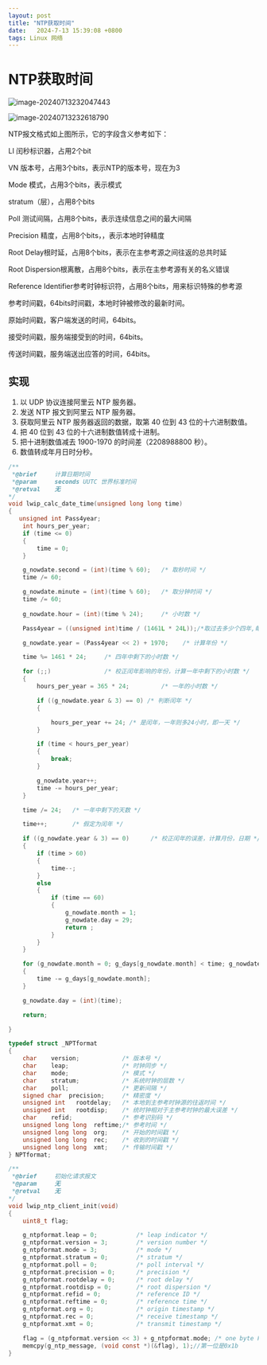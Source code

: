 ```yaml
---
layout: post
title: "NTP获取时间" 
date:   2024-7-13 15:39:08 +0800
tags: Linux 网络
---
```


# NTP获取时间

![image-20240713232047443](https://picture-01-1316374204.cos.ap-beijing.myqcloud.com/image/202407132320522.png)

![image-20240713232618790](https://picture-01-1316374204.cos.ap-beijing.myqcloud.com/image/202407132326840.png)

NTP报文格式如上图所示，它的字段含义参考如下：

LI 闰秒标识器，占用2个bit

VN 版本号，占用3个bits，表示NTP的版本号，现在为3

Mode 模式，占用3个bits，表示模式

stratum（层），占用8个bits

Poll 测试间隔，占用8个bits，表示连续信息之间的最大间隔

Precision 精度，占用8个bits，，表示本地时钟精度

Root Delay根时延，占用8个bits，表示在主参考源之间往返的总共时延

Root Dispersion根离散，占用8个bits，表示在主参考源有关的名义错误

Reference Identifier参考时钟标识符，占用8个bits，用来标识特殊的参考源  

参考时间戳，64bits时间戳，本地时钟被修改的最新时间。

原始时间戳，客户端发送的时间，64bits。

接受时间戳，服务端接受到的时间，64bits。

传送时间戳，服务端送出应答的时间，64bits。

## 实现

1. 以 UDP 协议连接阿里云 NTP 服务器。
2. 发送 NTP 报文到阿里云 NTP 服务器。
3. 获取阿里云 NTP 服务器返回的数据，取第 40 位到 43 位的十六进制数值。
4. 把 40 位到 43 位的十六进制数值转成十进制。
5. 把十进制数值减去 1900-1970 的时间差（2208988800 秒）。
6. 数值转成年月日时分秒。

```c
/**
 *@brief     计算日期时间
 *@param     seconds UUTC 世界标准时间
 *@retval    无
*/
void lwip_calc_date_time(unsigned long long time)
{
   unsigned int Pass4year;
    int hours_per_year;
    if (time <= 0)
    {
        time = 0;
    }

    g_nowdate.second = (int)(time % 60);   /* 取秒时间 */
    time /= 60;

    g_nowdate.minute = (int)(time % 60);   /* 取分钟时间 */
    time /= 60;
    
    g_nowdate.hour = (int)(time % 24);     /* 小时数 */

    Pass4year = ((unsigned int)time / (1461L * 24L));/*取过去多少个四年,每四年有 1461*24 小时 */

    g_nowdate.year = (Pass4year << 2) + 1970;    /* 计算年份 */

    time %= 1461 * 24;     /* 四年中剩下的小时数 */

    for (;;)               /* 校正闰年影响的年份，计算一年中剩下的小时数 */
    {
        hours_per_year = 365 * 24;         /* 一年的小时数 */

        if ((g_nowdate.year & 3) == 0) /* 判断闰年 */
        {

            hours_per_year += 24; /* 是闰年，一年则多24小时，即一天 */
        }

        if (time < hours_per_year)
        {
            break;
        }

        g_nowdate.year++;
        time -= hours_per_year;
    }

    time /= 24;   /* 一年中剩下的天数 */

    time++;       /* 假定为闰年 */

    if ((g_nowdate.year & 3) == 0)      /* 校正闰年的误差，计算月份，日期 */
    {
        if (time > 60)
        {
            time--;
        }
        else
        {
            if (time == 60)
            {
                g_nowdate.month = 1;
                g_nowdate.day = 29;
                return ;
            }
        }
    }

    for (g_nowdate.month = 0; g_days[g_nowdate.month] < time; g_nowdate.month++) /* 计算月日 */
    {
        time -= g_days[g_nowdate.month];
    }

    g_nowdate.day = (int)(time);

    return;

}
```

```c
typedef struct _NPTformat
{
    char    version;            /* 版本号 */
    char    leap;               /* 时钟同步 */
    char    mode;               /* 模式 */
    char    stratum;            /* 系统时钟的层数 */
    char    poll;               /* 更新间隔 */
    signed char  precision;     /* 精密度 */
    unsigned int   rootdelay;   /* 本地到主参考时钟源的往返时间 */
    unsigned int   rootdisp;    /* 统时钟相对于主参考时钟的最大误差 */
    char    refid;              /* 参考识别码 */
    unsigned long long  reftime;/* 参考时间 */
    unsigned long long  org;    /* 开始的时间戳 */
    unsigned long long  rec;    /* 收到的时间戳 */
    unsigned long long  xmt;    /* 传输时间戳 */
} NPTformat;
```

```c
/**
 *@brief     初始化请求报文
 *@param     无
 *@retval    无
*/
void lwip_ntp_client_init(void)
{
    uint8_t flag;

    g_ntpformat.leap = 0;           /* leap indicator */
    g_ntpformat.version = 3;        /* version number */
    g_ntpformat.mode = 3;           /* mode */
    g_ntpformat.stratum = 0;        /* stratum */
    g_ntpformat.poll = 0;           /* poll interval */
    g_ntpformat.precision = 0;      /* precision */
    g_ntpformat.rootdelay = 0;      /* root delay */
    g_ntpformat.rootdisp = 0;       /* root dispersion */
    g_ntpformat.refid = 0;          /* reference ID */
    g_ntpformat.reftime = 0;        /* reference time */
    g_ntpformat.org = 0;            /* origin timestamp */
    g_ntpformat.rec = 0;            /* receive timestamp */
    g_ntpformat.xmt = 0;            /* transmit timestamp */

    flag = (g_ntpformat.version << 3) + g_ntpformat.mode; /* one byte Flag */
    memcpy(g_ntp_message, (void const *)(&flag), 1);//第一位是0x1b
}
```





